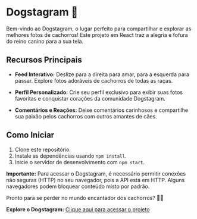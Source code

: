 # Dogstagram 🐾

Bem-vindo ao Dogstagram, o lugar perfeito para compartilhar e explorar as melhores fotos de cachorros! Este projeto em React traz a alegria e fofura do reino canino para a sua tela.

## Recursos Principais

- **Feed Interativo:** Deslize para a direita para amar, para a esquerda para passar. Explore fotos adoráveis de cachorros de todas as raças.

- **Perfil Personalizado:** Crie seu perfil exclusivo para exibir suas fotos favoritas e conquistar corações da comunidade Dogstagram.

- **Comentários e Reações:** Deixe comentários carinhosos e compartilhe sua paixão pelos cachorros com outros amantes de cães.

## Como Iniciar

1. Clone este repositório.
2. Instale as dependências usando `npm install`.
3. Inicie o servidor de desenvolvimento com `npm start`.

**Importante:** Para acessar o Dogstagram, é necessário permitir conexões não seguras (HTTP) no seu navegador, pois a API está em HTTP. Alguns navegadores podem bloquear conteúdo misto por padrão.

Pronto para se perder no mundo encantador dos cachorros? 🐶💖

**Explore o Dogstagram:** [Clique aqui para acessar o projeto](https://dogs-orpin.vercel.app/)
